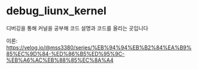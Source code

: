 # debug_liunx_kernel
디버깅을 통해 커널을 공부해 코드 설명과 코드를 올리는 곳입니다

이론: https://velog.io/@mss3380/series/%EB%94%94%EB%B2%84%EA%B9%85%EC%9D%84-%ED%86%B5%ED%95%9C-%EB%A6%AC%EB%88%85%EC%8A%A4
